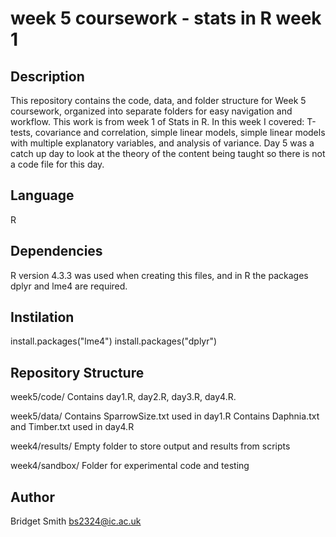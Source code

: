 # week 5 coursework - stats in R week 1

## Description 
This repository contains the code, data, and folder structure for Week 5 coursework, organized into separate folders for easy navigation and workflow. This work is from week 1 of Stats in R.
In this week I covered: T-tests, covariance and correlation, simple linear models, simple linear models with multiple explanatory variables, and analysis of variance.
Day 5 was a catch up day to look at the theory of the content being taught so there is not a code file for this day.

## Language
R

## Dependencies
R version 4.3.3 was used when creating this files, and in R the packages dplyr and lme4 are required.

## Instilation
install.packages("lme4")
install.packages("dplyr")

## Repository Structure
week5/code/
Contains day1.R, day2.R, day3.R, day4.R. 

week5/data/ 
Contains SparrowSize.txt used in day1.R
Contains Daphnia.txt and Timber.txt used in day4.R

week4/results/ 
Empty folder to store output and results from scripts 

week4/sandbox/ 
Folder for experimental code and testing

## Author
Bridget Smith
bs2324@ic.ac.uk